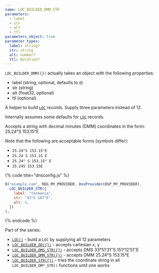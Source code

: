 ```yaml
---
name: LOC_BUILDER_DMM_STR
parameters:
  - label
  - str
  - alt
  - ttl
parameters_object: true
parameter_types:
  label: string?
  str: string
  alt: number?
  ttl: Duration?
---
```


`LOC_BUILDER_DMM({})` actually takes an object with the following properties:

  - label (string, optional, defaults to `@`)
  - str (string)
  - alt (float32, optional)
  - ttl (optional)

A helper to build [`LOC`](LOC.md) records. Supply three parameters instead of 12.

Internally assumes some defaults for [`LOC`](LOC.md) records.


Accepts a string with decimal minutes (DMM) coordinates in the form: 25.24°S 153.15°E

Note that the following are acceptable forms (symbols differ):
* `25.24°S 153.15°E`
* `25.24 S 153.15 E`
* `25.24° S 153.15° E`
* `25.24S 153.15E`

{% code title="dnsconfig.js" %}
```javascript
D("example.com", REG_MY_PROVIDER, DnsProvider(DSP_MY_PROVIDER),
  LOC_BUILDER_STR({
    label: "tasmania",
    str: "42°S 147°E",
    alt: 3,
  })
);

```
{% endcode %}


Part of the series:
 * [`LOC()`](LOC.md) - build a `LOC` by supplying all 12 parameters
 * [`LOC_BUILDER_DD({})`](LOC_BUILDER_DD.md) - accepts cartesian x, y
 * [`LOC_BUILDER_DMS_STR({})`](LOC_BUILDER_DMS_STR.md) - accepts DMS 33°51′31″S 151°12′51″E
 * [`LOC_BUILDER_DMM_STR({})`](LOC_BUILDER_DMM_STR.md) - accepts DMM 25.24°S 153.15°E
 * [`LOC_BUILDER_STR({})`](LOC_BUILDER_STR.md) - tries the coordinate string in all `LOC_BUILDER_DM*_STR()` functions until one works
